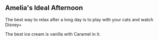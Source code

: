 ## Amelia's Ideal Afternoon

The best way to relax after a long day is to play with your cats and watch Disney+

The best ice cream is vanilla with Caramel in it.